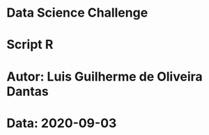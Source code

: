 # Data Science Challenge

# Script R
# Autor: Luis Guilherme de Oliveira Dantas
# Data: 2020-09-03




